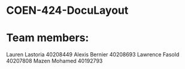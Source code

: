 # COEN-424-DocuLayout
# Team members:
Lauren Lastoria 40208449
Alexis Bernier  40208693
Lawrence Fasold 40207808
Mazen Mohamed   40192793 
